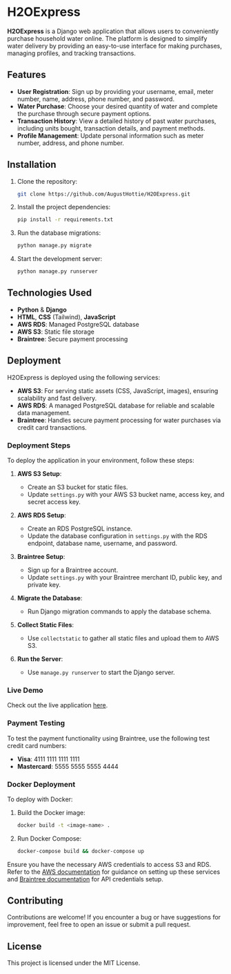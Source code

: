 # H2OExpress

**H2OExpress** is a Django web application that allows users to conveniently purchase household water online. The platform is designed to simplify water delivery by providing an easy-to-use interface for making purchases, managing profiles, and tracking transactions.

## Features

- **User Registration**: Sign up by providing your username, email, meter number, name, address, phone number, and password.
- **Water Purchase**: Choose your desired quantity of water and complete the purchase through secure payment options.
- **Transaction History**: View a detailed history of past water purchases, including units bought, transaction details, and payment methods.
- **Profile Management**: Update personal information such as meter number, address, and phone number.

## Installation

1. Clone the repository:

   ```bash
   git clone https://github.com/AugustHottie/H2OExpress.git
   ```

2. Install the project dependencies:

   ```bash
   pip install -r requirements.txt
   ```

3. Run the database migrations:

   ```bash
   python manage.py migrate
   ```

4. Start the development server:

   ```bash
   python manage.py runserver
   ```

## Technologies Used

- **Python** & **Django**
- **HTML**, **CSS** (Tailwind), **JavaScript**
- **AWS RDS**: Managed PostgreSQL database
- **AWS S3**: Static file storage
- **Braintree**: Secure payment processing

## Deployment

H2OExpress is deployed using the following services:

- **AWS S3**: For serving static assets (CSS, JavaScript, images), ensuring scalability and fast delivery.
- **AWS RDS**: A managed PostgreSQL database for reliable and scalable data management.
- **Braintree**: Handles secure payment processing for water purchases via credit card transactions.

### Deployment Steps

To deploy the application in your environment, follow these steps:

1. **AWS S3 Setup**:
   - Create an S3 bucket for static files.
   - Update `settings.py` with your AWS S3 bucket name, access key, and secret access key.

2. **AWS RDS Setup**:
   - Create an RDS PostgreSQL instance.
   - Update the database configuration in `settings.py` with the RDS endpoint, database name, username, and password.

3. **Braintree Setup**:
   - Sign up for a Braintree account.
   - Update `settings.py` with your Braintree merchant ID, public key, and private key.

4. **Migrate the Database**:
   - Run Django migration commands to apply the database schema.

5. **Collect Static Files**:
   - Use `collectstatic` to gather all static files and upload them to AWS S3.

6. **Run the Server**:
   - Use `manage.py runserver` to start the Django server.

### Live Demo

Check out the live application [here](https://h20express.pythonanywhere.com).

### Payment Testing

To test the payment functionality using Braintree, use the following test credit card numbers:

- **Visa**: 4111 1111 1111 1111
- **Mastercard**: 5555 5555 5555 4444

### Docker Deployment

To deploy with Docker:

1. Build the Docker image:

   ```bash
   docker build -t <image-name> .
   ```

2. Run Docker Compose:

   ```bash
   docker-compose build && docker-compose up
   ```

Ensure you have the necessary AWS credentials to access S3 and RDS. Refer to the [AWS documentation](https://docs.aws.amazon.com/) for guidance on setting up these services and [Braintree documentation](https://support.checkfront.com/hc/en-us/articles/115004847353-Setting-up-Braintree-Direct-as-your-Checkfront-payment-provider) for API credentials setup.

## Contributing

Contributions are welcome! If you encounter a bug or have suggestions for improvement, feel free to open an issue or submit a pull request.

## License

This project is licensed under the MIT License.
